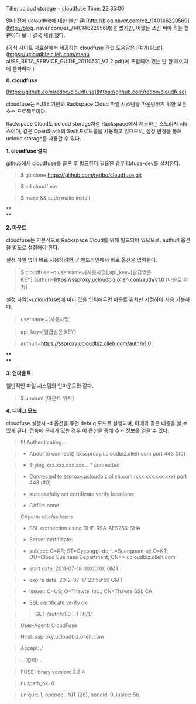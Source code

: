 Title: ucloud storage + cloudfuse
Time: 22:35:00

얼마 전에 ucloudbiz에 대한 불만 글([http://blog.naver.com/ez_/140146229569](http://blog.
naver.com/ez_/140146229569))을 썼지만, 어쨌든 쓰긴 써야 하는 형편이다 보니 결국 세팅 했다.

(공식 사이트 자료실에서 제공하는 cloudfuse 관련 도움말은 [여기(링크)](https://ucloudbiz.olleh.com/menu
al/SS_BETA_SERVICE_GUIDE_20110531_V2.2.pdf)에 포함되어 있는 단 한 페이지에 불과하다.)

  

**0. cloudfuse**

[https://github.com/redbo/cloudfuse](https://github.com/redbo/cloudfuse)

cloudfuse는 FUSE 기반의 Rackspace Cloud 파일 시스템을 마운팅하기 위한 오픈소스 프로젝트이다.

Rackspace Cloud도 ucloud storage처럼 Rackspace에서 제공하는 스토리지 서비스이며, 같은 OpenStack의
Swift프로토콜을 사용하고 있으므로, 설정 변경을 통해 ucloud storage를 사용할 수 있다.

  

  

**1. cloudfuse 설치**

github에서 cloudfuse를 클론 후 빌드한다.필요한 경우 libfuse-dev를 설치한다.

> $ git clone https://github.com/redbo/cloudfuse.git

>

> $ cd cloudfuse

>

> $ make && sudo make install

**  
**

**2. 마운트**

cloudfuse는 기본적으로 Rackspace Cloud를 위해 빌드되어 있으므로, authurl 옵션을 별도로 설정해야 한다.

  

설정 파일 없이 바로 사용하려면, 커맨드라인에서 바로 옵션을 입력한다.

> $ cloudfuse -o username=[사용자명],api_key=[발급받은
KEY],authurl=https://ssproxy.ucloudbiz.olleh.com/auth/v1.0 [마운트 위치]

설정 파일(~/.cloudfuse)에 미리 값을 입력해두면 마운트 위치만 지정하여 사용 가능하다.

> username=[사용자명]

>

> api_key=[발급받은 KEY]

>

> authurl=https://ssproxy.ucloudbiz.olleh.com/auth/v1.0

**  
**

**3. 언마운트**

일반적인 파일 시스템의 언마운트와 같다.

> $ umount [마운트 위치]

  

  

**4. 디버그 모드**

cloudfuse 실행시 -d 옵션을 주면 debug 모드로 실행되며, 아래와 같은 내용을 볼 수 있게 된다. 접속에 문제가 있는 경우 이
옵션을 통해 추가 정보를 얻을 수 있다.

> !!! Authenticating...

>

> * About to connect() to ssproxy.ucloudbiz.olleh.com port 443 (#0)

>

> * Trying xxx.xxx.xxx.xxx... * connected

>

> * Connected to ssproxy.ucloudbiz.olleh.com (xxx.xxx.xxx.xxx) port 443 (#0)

>

> * successfully set certificate verify locations:

>

> * CAfile: none

>

> CApath: /etc/ssl/certs

>

> * SSL connection using DHE-RSA-AES256-SHA

>

> * Server certificate:

>

> * subject: C=KR; ST=Gyeonggi-do; L=Seongnam-si; O=KT; OU=Cloud Business
Department; CN=*.ucloudbiz.olleh.com

>

> * start date: 2011-07-18 00:00:00 GMT

>

> * expire date: 2012-07-17 23:59:59 GMT

>

> * issuer: C=US; O=Thawte, Inc.; CN=Thawte SSL CA

>

> * SSL certificate verify ok.

>

> > GET /auth/v1.0 HTTP/1.1

>

> User-Agent: CloudFuse

>

> Host: ssproxy.ucloudbiz.olleh.com

>

> Accept: */*

>

> ...(중략)...

>

> FUSE library version: 2.8.4

>

> nullpath_ok: 0

>

> unique: 1, opcode: INIT (26), nodeid: 0, insize: 56

  

